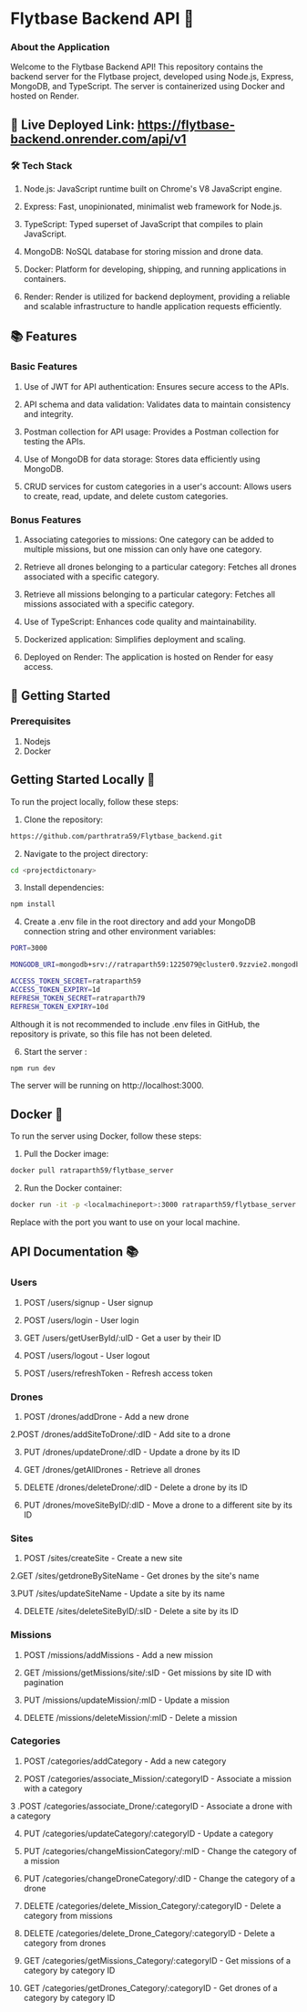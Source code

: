 # Flytbase Backend API 🚀

### About the Application

Welcome to the Flytbase Backend API! This repository contains the backend server for the Flytbase project, developed using Node.js, Express, MongoDB, and TypeScript. The server is containerized using Docker and hosted on Render.


## 🚀 Live Deployed Link: https://flytbase-backend.onrender.com/api/v1


### 🛠️ Tech Stack

1. Node.js: JavaScript runtime built on Chrome's V8 JavaScript engine.

2. Express: Fast, unopinionated, minimalist web framework for Node.js.

3. TypeScript: Typed superset of JavaScript that compiles to plain JavaScript.

4. MongoDB: NoSQL database for storing mission and drone data.

5. Docker: Platform for developing, shipping, and running applications in containers.

6. Render: Render is utilized for backend deployment, providing a reliable and scalable infrastructure to handle application requests efficiently.



## 📚 Features
### Basic Features

1. Use of JWT for API authentication: Ensures secure access to the APIs.

2. API schema and data validation: Validates data to maintain consistency and integrity.

3. Postman collection for API usage: Provides a Postman collection for testing the APIs.

4. Use of MongoDB for data storage: Stores data efficiently using MongoDB.

5. CRUD services for custom categories in a user's account: Allows users to create, read, update, and delete custom categories.
   

### Bonus Features

1. Associating categories to missions: One category can be added to multiple missions, but one mission can only have one category.

2. Retrieve all drones belonging to a particular category: Fetches all drones associated with a specific category.

3. Retrieve all missions belonging to a particular category: Fetches all missions associated with a specific category.

4. Use of TypeScript: Enhances code quality and maintainability.

5. Dockerized application: Simplifies deployment and scaling.

6. Deployed on Render: The application is hosted on Render for easy access.



## 🚀 Getting Started
### Prerequisites
1. Nodejs
2. Docker


## Getting Started Locally 🚀

To run the project locally, follow these steps:

1. Clone the repository:

```bash
https://github.com/parthratra59/Flytbase_backend.git
```

2. Navigate to the project directory:

```bash
cd <projectdictonary>
```

3. Install dependencies:

```bash
npm install
```

4. Create a .env file in the root directory and add your MongoDB connection string and other environment variables:

```bash
PORT=3000

MONGODB_URI=mongodb+srv://ratraparth59:1225079@cluster0.9zzvie2.mongodb.net

ACCESS_TOKEN_SECRET=ratraparth59
ACCESS_TOKEN_EXPIRY=1d
REFRESH_TOKEN_SECRET=ratraparth79
REFRESH_TOKEN_EXPIRY=10d
```

Although it is not recommended to include .env files in GitHub, the repository is private, so this file has not been deleted.


6. Start the server :

```bash
npm run dev
```
The server will be running on http://localhost:3000.


## Docker 🚀

To run the server using Docker, follow these steps:

1. Pull the Docker image:

```bash
docker pull ratraparth59/flytbase_server
```

2. Run the Docker container:

```bash
docker run -it -p <localmachineport>:3000 ratraparth59/flytbase_server
```
Replace <localmachineport> with the port you want to use on your local machine.


## API Documentation 📚 

### Users
1. POST /users/signup - User signup

2. POST /users/login - User login

3. GET /users/getUserById/:uID - Get a user by their ID

4. POST /users/logout - User logout

5. POST /users/refreshToken - Refresh access token


### Drones
1. POST /drones/addDrone - Add a new drone

2.POST /drones/addSiteToDrone/:dID - Add site to a drone

3. PUT /drones/updateDrone/:dID - Update a drone by its ID

4. GET /drones/getAllDrones - Retrieve all drones

5. DELETE /drones/deleteDrone/:dID - Delete a drone by its ID

6. PUT /drones/moveSiteByID/:dID - Move a drone to a different site by its ID

### Sites
1. POST /sites/createSite - Create a new site

2.GET /sites/getdroneBySiteName - Get drones by the site's name

3.PUT /sites/updateSiteName - Update a site by its name

4. DELETE /sites/deleteSiteByID/:sID - Delete a site by its ID

### Missions
1. POST /missions/addMissions - Add a new mission

2. GET /missions/getMissions/site/:sID - Get missions by site ID with pagination

3. PUT /missions/updateMission/:mID - Update a mission

4. DELETE /missions/deleteMission/:mID - Delete a mission

### Categories
1. POST /categories/addCategory - Add a new category

2. POST /categories/associate_Mission/:categoryID - Associate a mission with a category

3 .POST /categories/associate_Drone/:categoryID - Associate a drone with a category

4. PUT /categories/updateCategory/:categoryID - Update a category

5. PUT /categories/changeMissionCategory/:mID - Change the category of a mission

6. PUT /categories/changeDroneCategory/:dID - Change the category of a drone

7. DELETE /categories/delete_Mission_Category/:categoryID - Delete a category from missions

8. DELETE /categories/delete_Drone_Category/:categoryID - Delete a category from drones

9. GET /categories/getMissions_Category/:categoryID - Get missions of a category by category ID

10. GET /categories/getDrones_Category/:categoryID - Get drones of a category by category ID

